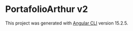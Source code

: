 # PortafolioArthur v2

This project was generated with [Angular CLI](https://github.com/angular/angular-cli) version 15.2.5.

